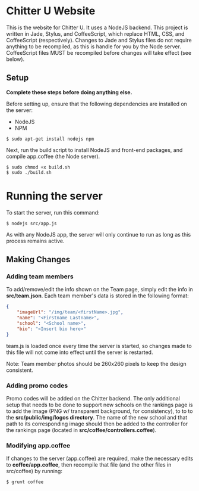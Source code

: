 # Chitter U Website

This is the website for Chitter U. It uses a NodeJS backend.
This project is written in Jade, Stylus, and CoffeeScript,
which replace HTML, CSS, and CoffeeScript (respectively).
Changes to Jade and Stylus files do not require anything
to be recompiled, as this is handle for you by the Node server.
CoffeeScript files MUST be recompiled before changes will
take effect (see below).

## Setup

**Complete these steps before doing anything else.**

Before setting up, ensure that the following dependencies
are installed on the server:
* NodeJS
* NPM

```
$ sudo apt-get install nodejs npm
```

Next, run the build script to install NodeJS and front-end
packages, and compile app.coffee (the Node server).

```
$ sudo chmod +x build.sh
$ sudo ./build.sh
```

# Running the server
To start the server, run this command:

```
$ nodejs src/app.js
```

As with any NodeJS app, the server will only continue to run
as long as this process remains active.

## Making Changes

### Adding team members
To add/remove/edit the info shown on the Team page, simply
edit the info in **src/team.json**. Each team member's data
is stored in the following format:

```json
{
    "imageUrl": "/img/team/<firstName>.jpg",
    "name": "<Firstname Lastname>",
    "school": "<School name>",
    "bio": "<Insert bio here>"
}
```

team.js is loaded once every time the server is started, so
changes made to this file will not come into effect until
the server is restarted.

Note: Team member photos should be 260x260 pixels to keep
the design consistent.

### Adding promo codes

Promo codes will be added on the Chitter backend. The only additional setup
that needs to be done to support new schools on the rankings page is to
add the image (PNG w/ transparent background, for consistency), to to
to the **src/public/img/logos directory**. The name of the new school and
that path to its corresponding image should then be added to the controller
for the rankings page (located in **src/coffee/controllers.coffee**).

### Modifying app.coffee
If changes to the server (app.coffee) are required, make
the necessary edits to **coffee/app.coffee**, then recompile
that file (and the other files in src/coffee) by running:
```
$ grunt coffee
```
